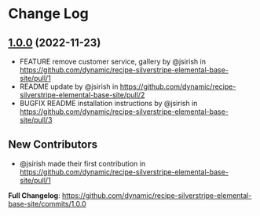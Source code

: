 # Change Log

## [1.0.0](https://github.com/dynamic/recipe-silverstripe-elemental-base-site/tree/1.0.0) (2022-11-23)

* FEATURE remove customer service, gallery by @jsirish in https://github.com/dynamic/recipe-silverstripe-elemental-base-site/pull/1
* README update by @jsirish in https://github.com/dynamic/recipe-silverstripe-elemental-base-site/pull/2
* BUGFIX README installation instructions by @jsirish in https://github.com/dynamic/recipe-silverstripe-elemental-base-site/pull/3

## New Contributors
* @jsirish made their first contribution in https://github.com/dynamic/recipe-silverstripe-elemental-base-site/pull/1

**Full Changelog**: https://github.com/dynamic/recipe-silverstripe-elemental-base-site/commits/1.0.0
